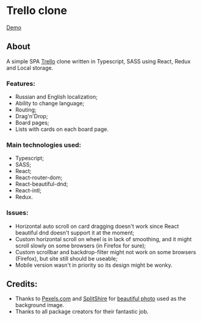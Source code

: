 # Trello clone
<a href="https://einegeist.github.io/trello-clone/" target="_blank">Demo</a>

## About

A simple SPA <a href="https://trello.com/" target="_blank">Trello</a> clone written in Typescript, SASS using React, Redux and Local storage.

### Features:

* Russian and English localization;
* Ability to change language;
* Routing;
* Drag'n'Drop;
* Board pages;
* Lists with cards on each board page.

### Main technologies used:

* Typescript;
* SASS;
* React;
* React-router-dom;
* React-beautiful-dnd;
* React-intl;
* Redux.

### Issues:

* Horizontal auto scroll on card dragging doesn't work since React beautiful dnd doesn't support it at the moment;
* Custom horizontal scroll on wheel is in lack of smoothing, and it might scroll slowly on some browsers (in Firefox for sure);
* Custom scrollbar and backdrop-filter might not work on some browsers (Firefox), but site still should be useable;
* Mobile version wasn't in priority so its design might be wonky.

## Credits:

* Thanks to <a href="https://www.pexels.com/" target="_blank">Pexels.com</a> and <a href="https://www.pexels.com/@splitshire" target="_blank">SplitShire</a> for <a href="https://www.pexels.com/photo/aerial-alpine-ceresole-reale-desktop-backgrounds-1562/" target="_blank"> beautiful photo</a> used as the background image.
* Thanks to all package creators for their fantastic job.
